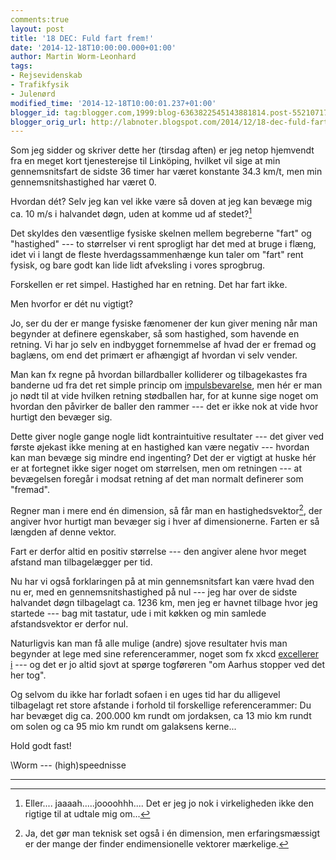```yaml
---
comments:true
layout: post
title: '18 DEC: Fuld fart frem!'
date: '2014-12-18T10:00:00.000+01:00'
author: Martin Worm-Leonhard
tags:
- Rejsevidenskab
- Trafikfysik
- Julenørd
modified_time: '2014-12-18T10:00:01.237+01:00'
blogger_id: tag:blogger.com,1999:blog-6363822545143881814.post-5521071768505543561
blogger_orig_url: http://labnoter.blogspot.com/2014/12/18-dec-fuld-fart-frem.html
---
```


Som jeg sidder og skriver dette her (tirsdag aften) er jeg netop
hjemvendt fra en meget kort tjenesterejse til Linköping, hvilket vil
sige at min gennemsnitsfart de sidste 36 timer har været konstante 34.3
km/t, men min gennemsnitshastighed har været 0.

Hvordan dét? Selv jeg kan vel ikke være så doven at jeg kan bevæge mig
ca. 10 m/s i halvandet døgn, uden at komme ud af stedet?[^1]

Det skyldes den væsentlige fysiske skelnen mellem begreberne "fart" og
"hastighed" --- to størrelser vi rent sprogligt har det med at bruge i
flæng, idet vi i langt de fleste hverdagssammenhænge kun taler om "fart"
rent fysisk, og bare godt kan lide lidt afveksling i vores sprogbrug.

Forskellen er ret simpel. Hastighed har en retning. Det har fart ikke.

Men hvorfor er dét nu vigtigt?

Jo, ser du der er mange fysiske fænomener der kun giver mening når
man begynder at definere egenskaber, så som hastighed, som havende en
retning. Vi har jo selv en indbygget fornemmelse af hvad der er fremad
og baglæns, om end det primært er afhængigt af hvordan vi selv vender.

Man kan fx regne på hvordan billardballer kolliderer og tilbagekastes
fra banderne ud fra det ret simple princip om
[impulsbevarelse](http://da.wikipedia.org/wiki/Impuls_%28fysik%29), men
hér er man jo nødt til at vide hvilken retning stødballen har, for at
kunne sige noget om hvordan den påvirker de baller den rammer --- det er
ikke nok at vide hvor hurtigt den bevæger sig.

Dette giver nogle gange nogle lidt kontraintuitive resultater --- det
giver ved første øjekast ikke mening at en hastighed kan være negativ ---
hvordan kan man bevæge sig mindre end ingenting? Det der er vigtigt at
huske hér er at fortegnet ikke siger noget om størrelsen, men om
retningen --- at bevægelsen foregår i modsat retning af det man normalt
definerer som "fremad".

Regner man i mere end én dimension, så får man en hastighedsvektor[^2],
der angiver hvor hurtigt man bevæger sig i hver af dimensionerne. Farten
er så længden af denne vektor.

Fart er derfor altid en positiv størrelse --- den angiver alene hvor meget
afstand man tilbagelægger per tid.

Nu har vi også forklaringen på at min gennemsnitsfart kan være hvad den
nu er, med en gennemsnitshastighed på nul --- jeg har over de sidste
halvandet døgn tilbagelagt ca. 1236 km, men jeg er havnet tilbage hvor
jeg startede --- bag mit tastatur, ude i mit køkken og min samlede
afstandsvektor er derfor nul.

Naturligvis kan man få alle mulige (andre) sjove resultater hvis man
begynder at lege med sine referencerammer, noget som fx xkcd [excellerer
i](http://xkcd.com/1366/) --- og det er jo altid sjovt at spørge
togføreren "om Aarhus stopper ved det her tog".

Og selvom du ikke har forladt sofaen i en uges tid har du alligevel
tilbagelagt ret store afstande i forhold til forskellige
referencerammer: Du har bevæget dig ca. 200.000 km rundt om jordaksen,
ca 13 mio km rundt om solen og ca 95 mio km rundt om galaksens kerne...

Hold godt fast!

\\Worm --- (high)speednisse

------------------------------------------------------------------------

[^1]: Eller.... jaaaah.....joooohhh.... Det er jeg jo nok i
    virkeligheden ikke den rigtige til at udtale mig om...

[^2]: Ja, det gør man teknisk set også i én dimension, men
    erfaringsmæssigt er der mange der finder endimensionelle vektorer
    mærkelige.
